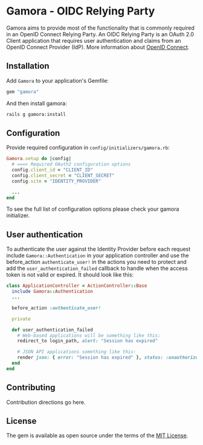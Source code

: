 # Gamora - OIDC Relying Party

Gamora aims to provide most of the functionality that is commonly
required in an OpenID Connect Relying Party. An OIDC Relying Party is
an OAuth 2.0 Client application that requires user authentication and
claims from an OpenID Connect Provider (IdP). More information about
[OpenID Connect](https://openid.net/connect/).

## Installation

Add `Gamora` to your application's Gemfile:

```ruby
gem "gamora"
```

And then install gamora:

```bash
rails g gamora:install
```

## Configuration

Provide required configuration in `config/initializers/gamora.rb`:

```ruby
Gamora.setup do |config|
  # ===> Required OAuth2 configuration options
  config.client_id = "CLIENT_ID"
  config.client_secret = "CLIENT_SECRET"
  config.site = "IDENTITY_PROVIDER"

  ...
end
```

To see the full list of configuration options please check your gamora
initializer.

## User authentication

To authenticate the user against the Identity Provider before each request
include `Gamora::Authentication` in your application controller and use
the before_action `authenticate_user!` in the actions you need to protect
and add the `user_authentication_failed` callback to handle when the
access token is not valid or expired. It should look like this:

```ruby
class ApplicationController < ActionController::Base
  include Gamora::Authentication
  ...

  before_action :authenticate_user!

  private

  def user_authentication_failed
    # Web-based applications will be something like this:
    redirect_to login_path, alert: "Session has expired"

    # JSON API applications something like this:
    render json: { error: "Session has expired" }, status: :unauthorized
  end
end
```

## Contributing
Contribution directions go here.

## License
The gem is available as open source under the terms of the [MIT License](https://opensource.org/licenses/MIT).
